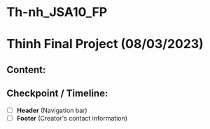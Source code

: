 # Th-nh_JSA10_FP
# Thinh Final Project (08/03/2023)

## Content: 
## Checkpoint / Timeline:
- [ ] **Header** (Navigation bar)
- [ ] **Footer** (Creator's contact information)
